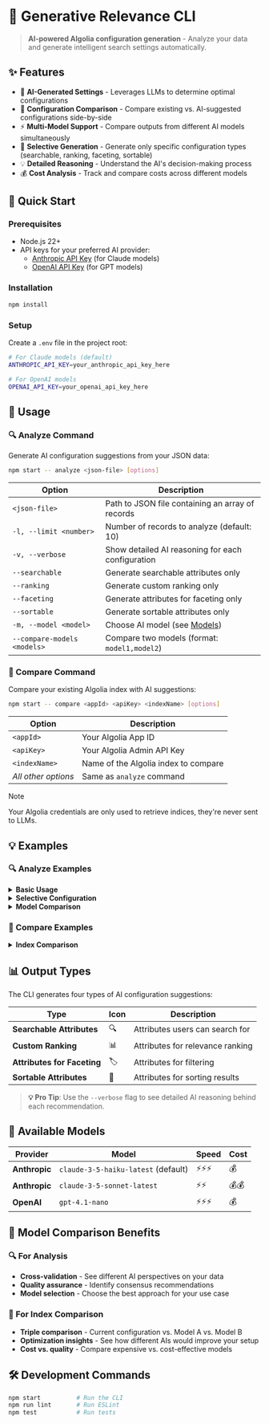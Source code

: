 # 🧠 Generative Relevance CLI

> **AI-powered Algolia configuration generation** - Analyze your data and generate intelligent search settings automatically.

## ✨ Features

- 🤖 **AI-Generated Settings** - Leverages LLMs to determine optimal configurations
- 🔄 **Configuration Comparison** - Compare existing vs. AI-suggested configurations side-by-side  
- ⚡ **Multi-Model Support** - Compare outputs from different AI models simultaneously
- 🎯 **Selective Generation** - Generate only specific configuration types (searchable, ranking, faceting, sortable)
- 💡 **Detailed Reasoning** - Understand the AI's decision-making process
- 💰 **Cost Analysis** - Track and compare costs across different models

## 🚀 Quick Start

### Prerequisites

- Node.js 22+
- API keys for your preferred AI provider:
  - [Anthropic API Key](https://console.anthropic.com/) (for Claude models)
  - [OpenAI API Key](https://platform.openai.com/) (for GPT models)

### Installation

```sh
npm install
```

### Setup

Create a `.env` file in the project root:

```sh
# For Claude models (default)
ANTHROPIC_API_KEY=your_anthropic_api_key_here

# For OpenAI models  
OPENAI_API_KEY=your_openai_api_key_here
```

## 📖 Usage

### 🔍 Analyze Command

Generate AI configuration suggestions from your JSON data:

```sh
npm start -- analyze <json-file> [options]
```

| Option | Description |
|--------|-------------|
| `<json-file>` | Path to JSON file containing an array of records |
| `-l, --limit <number>` | Number of records to analyze (default: 10) |
| `-v, --verbose` | Show detailed AI reasoning for each configuration |
| `--searchable` | Generate searchable attributes only |
| `--ranking` | Generate custom ranking only |
| `--faceting` | Generate attributes for faceting only |
| `--sortable` | Generate sortable attributes only |
| `-m, --model <model>` | Choose AI model (see [Models](#-available-models)) |
| `--compare-models <models>` | Compare two models (format: `model1,model2`) |

### 🔄 Compare Command  
Compare your existing Algolia index with AI suggestions:

```sh
npm start -- compare <appId> <apiKey> <indexName> [options]
```

| Option | Description |
|--------|-------------|
| `<appId>` | Your Algolia App ID |
| `<apiKey>` | Your Algolia Admin API Key |
| `<indexName>` | Name of the Algolia index to compare |
| *All other options* | Same as `analyze` command |

> [!NOTE]  
> Your Algolia credentials are only used to retrieve indices, they're never sent to LLMs.

## 💡 Examples

### 🔍 Analyze Examples

<details>
<summary><strong>Basic Usage</strong></summary>

```sh
# Quick analysis with default settings
npm start -- analyze datasets/products/clean.json

# Detailed analysis with AI reasoning  
npm start -- analyze datasets/products/clean.json --verbose

# Analyze only 5 records with detailed output
npm start -- analyze datasets/products/clean.json --limit 5 --verbose
```
</details>

<details>
<summary><strong>Selective Configuration</strong></summary>

```sh
# Generate only searchable attributes
npm start -- analyze datasets/products/clean.json --searchable

# Generate only custom ranking with reasoning
npm start -- analyze datasets/products/clean.json --ranking --verbose

# Generate faceting and sortable attributes
npm start -- analyze datasets/products/clean.json --faceting --sortable
```
</details>

<details>
<summary><strong>Model Comparison</strong></summary>

```sh
# Compare two models side-by-side
npm start -- analyze datasets/products/clean.json --compare-models claude-3-5-sonnet-latest,gpt-4.1-nano

# Compare models with detailed reasoning
npm start -- analyze datasets/products/clean.json --compare-models claude-3-5-haiku-latest,claude-3-5-sonnet-latest --verbose
```
</details>

### 🔄 Compare Examples

<details>
<summary><strong>Index Comparison</strong></summary>

```sh
# Compare your existing index with AI suggestions
npm start -- compare YOUR_APP_ID YOUR_API_KEY your_index_name --verbose

# Compare specific configuration types only
npm start -- compare YOUR_APP_ID YOUR_API_KEY your_index_name --searchable --ranking

# Triple comparison: Index vs Model A vs Model B
npm start -- compare YOUR_APP_ID YOUR_API_KEY your_index_name --compare-models claude-3-5-sonnet-latest,gpt-4.1-nano --verbose
```
</details>

## 📊 Output Types

The CLI generates four types of AI configuration suggestions:

| Type | Icon | Description |
|------|------|-------------|
| **Searchable Attributes** | 🔍 | Attributes users can search for |
| **Custom Ranking** | 📊 | Attributes for relevance ranking |
| **Attributes for Faceting** | 🏷️ | Attributes for filtering |  
| **Sortable Attributes** | 🔀 | Attributes for sorting results |

> **💡 Pro Tip**: Use the `--verbose` flag to see detailed AI reasoning behind each recommendation.

## 🤖 Available Models

| Provider | Model | Speed | Cost |
|----------|-------|-------|------|
| **Anthropic** | `claude-3-5-haiku-latest` (default) | ⚡⚡⚡ | 💰 |
| **Anthropic** | `claude-3-5-sonnet-latest` | ⚡⚡ | 💰💰 |
| **OpenAI** | `gpt-4.1-nano` | ⚡⚡⚡ | 💰 |

## 🔄 Model Comparison Benefits

### 🔍 For Analysis

- **Cross-validation** - See different AI perspectives on your data
- **Quality assurance** - Identify consensus recommendations  
- **Model selection** - Choose the best approach for your use case

### 🔄 For Index Comparison

- **Triple comparison** - Current configuration vs. Model A vs. Model B
- **Optimization insights** - See how different AIs would improve your setup
- **Cost vs. quality** - Compare expensive vs. cost-effective models

## 🛠️ Development Commands

```sh
npm start          # Run the CLI
npm run lint       # Run ESLint
npm test           # Run tests
```
